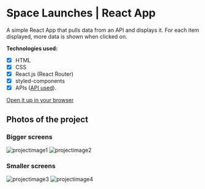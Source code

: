 # Space Launches | React App

A simple React App that pulls data from an API and displays it. For each item displayed, more data is shown when clicked on.  

**Technologies used:** 

- [x] HTML 
- [x] CSS
- [x] React.js (React Router) 
- [x] styled-components
- [x] APIs ([API used](https://ll.thespacedevs.com/2.2.0/launch/)). 

[Open it up in your browser](https://rosoema.github.io/space-launches/)

## Photos of the project

### Bigger screens

![projectimage1](https://user-images.githubusercontent.com/98010825/157847588-58c309ae-ec39-4801-aebc-05bc1863d933.png)
![projectimage2](https://user-images.githubusercontent.com/98010825/157847607-8038bcbe-f252-461c-b69a-34e0933a236f.png)

### Smaller screens 

![projectimage3](https://user-images.githubusercontent.com/98010825/157847706-1973daae-2c45-4052-9431-35d84714ad2c.png)
![projectimage4](https://user-images.githubusercontent.com/98010825/157847735-bc9324b3-35f7-44ba-b096-7f714f05c39a.png)

